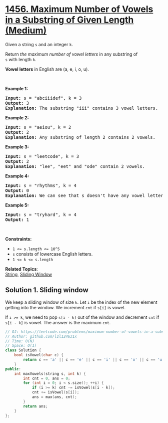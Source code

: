 # [1456. Maximum Number of Vowels in a Substring of Given Length (Medium)](https://leetcode.com/problems/maximum-number-of-vowels-in-a-substring-of-given-length/)

<p>Given a string <code>s</code> and an integer <code>k</code>.</p>

<p>Return <em>the maximum number of vowel letters</em> in any substring of <code>s</code>&nbsp;with&nbsp;length <code>k</code>.</p>

<p><strong>Vowel letters</strong> in&nbsp;English are&nbsp;(a, e, i, o, u).</p>

<p>&nbsp;</p>
<p><strong>Example 1:</strong></p>

<pre><strong>Input:</strong> s = "abciiidef", k = 3
<strong>Output:</strong> 3
<strong>Explanation:</strong> The substring "iii" contains 3 vowel letters.
</pre>

<p><strong>Example 2:</strong></p>

<pre><strong>Input:</strong> s = "aeiou", k = 2
<strong>Output:</strong> 2
<strong>Explanation:</strong> Any substring of length 2 contains 2 vowels.
</pre>

<p><strong>Example 3:</strong></p>

<pre><strong>Input:</strong> s = "leetcode", k = 3
<strong>Output:</strong> 2
<strong>Explanation:</strong> "lee", "eet" and "ode" contain 2 vowels.
</pre>

<p><strong>Example 4:</strong></p>

<pre><strong>Input:</strong> s = "rhythms", k = 4
<strong>Output:</strong> 0
<strong>Explanation:</strong> We can see that s doesn't have any vowel letters.
</pre>

<p><strong>Example 5:</strong></p>

<pre><strong>Input:</strong> s = "tryhard", k = 4
<strong>Output:</strong> 1
</pre>

<p>&nbsp;</p>
<p><strong>Constraints:</strong></p>

<ul>
	<li><code>1 &lt;= s.length &lt;= 10^5</code></li>
	<li><code>s</code>&nbsp;consists of lowercase English letters.</li>
	<li><code>1 &lt;= k &lt;= s.length</code></li>
</ul>

**Related Topics**:  
[String](https://leetcode.com/tag/string/), [Sliding Window](https://leetcode.com/tag/sliding-window/)

## Solution 1. Sliding window

We keep a sliding window of size `k`. Let `i` be the index of the new element getting into the window. We increment `cnt` if `s[i]` is vowel.

If `i >= k`, we need to pop `s[i - k]` out of the window and decrement `cnt` if `s[i - k]` is vowel. The answer is the maximum `cnt`.

```cpp
// OJ: https://leetcode.com/problems/maximum-number-of-vowels-in-a-substring-of-given-length/
// Author: github.com/lzl124631x
// Time: O(N)
// Space: O(1)
class Solution {
    bool isVowel(char c) {
        return c == 'a' || c == 'e' || c == 'i' || c == 'o' || c == 'u';
    }
public:
    int maxVowels(string s, int k) {
        int cnt = 0, ans = 0;
        for (int i = 0; i < s.size(); ++i) {
            if (i >= k) cnt -= isVowel(s[i - k]);
            cnt += isVowel(s[i]);
            ans = max(ans, cnt);
        }
        return ans;
    }
};
```